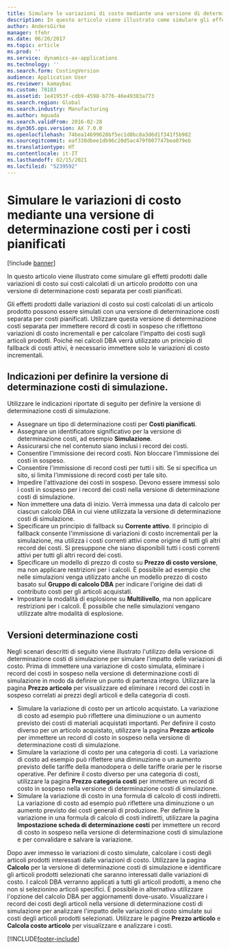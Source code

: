 ```yaml
---
title: Simulare le variazioni di costo mediante una versione di determinazione costi per i costi pianificati
description: In questo articolo viene illustrato come simulare gli effetti prodotti dalle variazioni di costo sui costi calcolati di un articolo prodotto con una versione di determinazione costi separata per costi pianificati.
author: AndersGirke
manager: tfehr
ms.date: 06/20/2017
ms.topic: article
ms.prod: ''
ms.service: dynamics-ax-applications
ms.technology: ''
ms.search.form: CostingVersion
audience: Application User
ms.reviewer: kamaybac
ms.custom: 78183
ms.assetid: 1e41953f-cdb9-4598-b776-46e49383a773
ms.search.region: Global
ms.search.industry: Manufacturing
ms.author: mguada
ms.search.validFrom: 2016-02-28
ms.dyn365.ops.version: AX 7.0.0
ms.openlocfilehash: 74bea14699628bf5ec1d8bc8a3d6d1f341f5b982
ms.sourcegitcommit: eaf330dbee1db96c20d5ac479f007747bea079eb
ms.translationtype: HT
ms.contentlocale: it-IT
ms.lasthandoff: 02/15/2021
ms.locfileid: "5239592"
---
```

# <a name="simulate-cost-changes-by-using-a-costing-version-for-planned-costs"></a>Simulare le variazioni di costo mediante una versione di determinazione costi per i costi pianificati

[!include [banner](../includes/banner.md)]

In questo articolo viene illustrato come simulare gli effetti prodotti dalle variazioni di costo sui costi calcolati di un articolo prodotto con una versione di determinazione costi separata per costi pianificati.

Gli effetti prodotti dalle variazioni di costo sui costi calcolati di un articolo prodotto possono essere simulati con una versione di determinazione costi separata per costi pianificati. Utilizzare questa versione di determinazione costi separata per immettere record di costi in sospeso che riflettono variazioni di costo incrementali e per calcolare l'impatto dei costi sugli articoli prodotti. Poiché nei calcoli DBA verrà utilizzato un principio di fallback di costi attivi, è necessario immettere solo le variazioni di costo incrementali.

## <a name="guidelines-for-defining-the-simulation-costing-version"></a>Indicazioni per definire la versione di determinazione costi di simulazione.
Utilizzare le indicazioni riportate di seguito per definire la versione di determinazione costi di simulazione.

-   Assegnare un tipo di determinazione costi per **Costi pianificati**.
-   Assegnare un identificatore significativo per la versione di determinazione costi, ad esempio **Simulazione**.
-   Assicurarsi che nel contenuto siano inclusi i record dei costi.
-   Consentire l'immissione dei record costi. Non bloccare l'immissione dei costi in sospeso.
-   Consentire l'immissione di record costi per tutti i siti. Se si specifica un sito, si limita l'immissione di record costi per tale sito.
-   Impedire l'attivazione dei costi in sospeso. Devono essere immessi solo i costi in sospeso per i record dei costi nella versione di determinazione costi di simulazione.
-   Non immettere una data di inizio. Verrà immessa una data di calcolo per ciascun calcolo DBA in cui viene utilizzata la versione di determinazione costi di simulazione.
-   Specificare un principio di fallback su **Corrente attivo**. Il principio di fallback consente l'immissione di variazioni di costo incrementali per la simulazione, ma utilizza i costi correnti attivi come origine di tutti gli altri record dei costi. Si presuppone che siano disponibili tutti i costi correnti attivi per tutti gli altri record dei costi.
-   Specificare un modello di prezzo di costo su **Prezzo di costo versione**, ma non applicare restrizioni per i calcoli. È possibile ad esempio che nelle simulazioni venga utilizzato anche un modello prezzo di costo basato sul **Gruppo di calcolo DBA** per indicare l'origine dei dati di contributo costi per gli articoli acquistati.
-   Impostare la modalità di esplosione su **Multilivello**, ma non applicare restrizioni per i calcoli. È possibile che nelle simulazioni vengano utilizzate altre modalità di esplosione.

## <a name="costing-versions"></a>Versioni determinazione costi
Negli scenari descritti di seguito viene illustrato l'utilizzo della versione di determinazione costi di simulazione per simulare l'impatto delle variazioni di costo. Prima di immettere una variazione di costo simulata, eliminare i record dei costi in sospeso nella versione di determinazione costi di simulazione in modo da definire un punto di partenza integro. Utilizzare la pagina **Prezzo articolo** per visualizzare ed eliminare i record dei costi in sospeso correlati ai prezzi degli articoli e della categoria di costi.

-   Simulare la variazione di costo per un articolo acquistato. La variazione di costo ad esempio può riflettere una diminuzione o un aumento previsto dei costi di materiali acquistati importanti. Per definire il costo diverso per un articolo acquistato, utilizzare la pagina **Prezzo articolo** per immettere un record di costo in sospeso nella versione di determinazione costi di simulazione.
-   Simulare la variazione di costo per una categoria di costi. La variazione di costo ad esempio può riflettere una diminuzione o un aumento previsto delle tariffe della manodopera o delle tariffe orarie per le risorse operative. Per definire il costo diverso per una categoria di costi, utilizzare la pagina **Prezzo categoria costi** per immettere un record di costo in sospeso nella versione di determinazione costi di simulazione.
-   Simulare la variazione di costo in una formula di calcolo di costi indiretti. La variazione di costo ad esempio può riflettere una diminuzione o un aumento previsto dei costi generali di produzione. Per definire la variazione in una formula di calcolo di costi indiretti, utilizzare la pagina **Impostazione scheda di determinazione costi** per immettere un record di costo in sospeso nella versione di determinazione costi di simulazione e per convalidare e salvare la variazione.

Dopo aver immesso le variazioni di costo simulate, calcolare i costi degli articoli prodotti interessati dalle variazioni di costo. Utilizzare la pagina **Calcolo** per la versione di determinazione costi di simulazione e identificare gli articoli prodotti selezionati che saranno interessati dalle variazioni di costo. I calcoli DBA verranno applicati a tutti gli articoli prodotti, a meno che non si selezionino articoli specifici. È possibile in alternativa utilizzare l'opzione del calcolo DBA per aggiornamenti dove-usato. Visualizzare i record dei costi degli articoli nella versione di determinazione costi di simulazione per analizzare l'impatto delle variazioni di costo simulate sui costi degli articoli prodotti selezionati. Utilizzare le pagine **Prezzo articolo** e **Calcola costo articolo** per visualizzare e analizzare i costi.





[!INCLUDE[footer-include](../../includes/footer-banner.md)]
